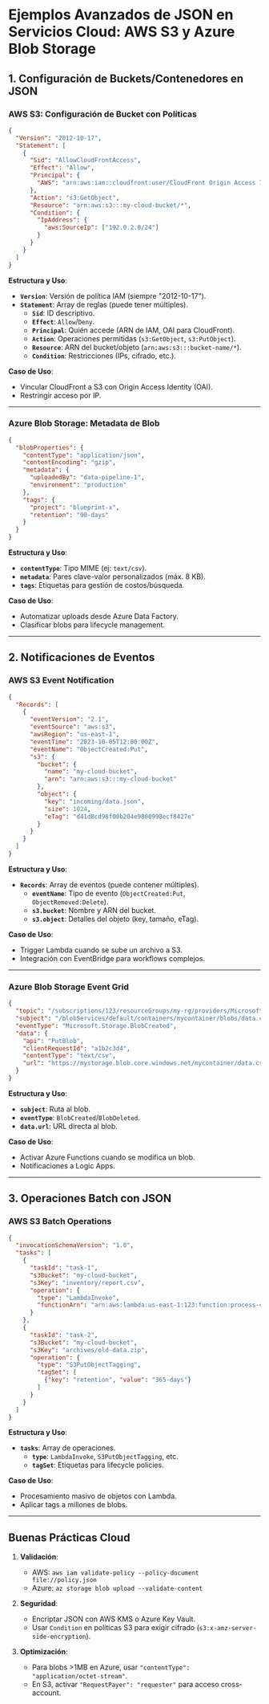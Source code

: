 # **Ejemplos Avanzados de JSON en Servicios Cloud: AWS S3 y Azure Blob Storage**

## **1. Configuración de Buckets/Contenedores en JSON**

### **AWS S3: Configuración de Bucket con Políticas**
```json
{
  "Version": "2012-10-17",
  "Statement": [
    {
      "Sid": "AllowCloudFrontAccess",
      "Effect": "Allow",
      "Principal": {
        "AWS": "arn:aws:iam::cloudfront:user/CloudFront Origin Access Identity E123456789ABCD"
      },
      "Action": "s3:GetObject",
      "Resource": "arn:aws:s3:::my-cloud-bucket/*",
      "Condition": {
        "IpAddress": {
          "aws:SourceIp": ["192.0.2.0/24"]
        }
      }
    }
  ]
}
```

**Estructura y Uso**:
- **`Version`**: Versión de política IAM (siempre "2012-10-17").
- **`Statement`**: Array de reglas (puede tener múltiples).
  - **`Sid`**: ID descriptivo.
  - **`Effect`**: `Allow`/`Deny`.
  - **`Principal`**: Quién accede (ARN de IAM, OAI para CloudFront).
  - **`Action`**: Operaciones permitidas (`s3:GetObject`, `s3:PutObject`).
  - **`Resource`**: ARN del bucket/objeto (`arn:aws:s3:::bucket-name/*`).
  - **`Condition`**: Restricciones (IPs, cifrado, etc.).

**Caso de Uso**:  
- Vincular CloudFront a S3 con Origin Access Identity (OAI).
- Restringir acceso por IP.

---

### **Azure Blob Storage: Metadata de Blob**
```json
{
  "blobProperties": {
    "contentType": "application/json",
    "contentEncoding": "gzip",
    "metadata": {
      "uploadedBy": "data-pipeline-1",
      "environment": "production"
    },
    "tags": {
      "project": "blueprint-x",
      "retention": "90-days"
    }
  }
}
```

**Estructura y Uso**:
- **`contentType`**: Tipo MIME (ej: `text/csv`).
- **`metadata`**: Pares clave-valor personalizados (máx. 8 KB).
- **`tags`**: Etiquetas para gestión de costos/búsqueda.

**Caso de Uso**:  
- Automatizar uploads desde Azure Data Factory.
- Clasificar blobs para lifecycle management.

---

## **2. Notificaciones de Eventos**

### **AWS S3 Event Notification**
```json
{
  "Records": [
    {
      "eventVersion": "2.1",
      "eventSource": "aws:s3",
      "awsRegion": "us-east-1",
      "eventTime": "2023-10-05T12:00:00Z",
      "eventName": "ObjectCreated:Put",
      "s3": {
        "bucket": {
          "name": "my-cloud-bucket",
          "arn": "arn:aws:s3:::my-cloud-bucket"
        },
        "object": {
          "key": "incoming/data.json",
          "size": 1024,
          "eTag": "d41d8cd98f00b204e9800998ecf8427e"
        }
      }
    }
  ]
}
```

**Estructura y Uso**:
- **`Records`**: Array de eventos (puede contener múltiples).
  - **`eventName`**: Tipo de evento (`ObjectCreated:Put`, `ObjectRemoved:Delete`).
  - **`s3.bucket`**: Nombre y ARN del bucket.
  - **`s3.object`**: Detalles del objeto (key, tamaño, eTag).

**Caso de Uso**:  
- Trigger Lambda cuando se sube un archivo a S3.
- Integración con EventBridge para workflows complejos.

---

### **Azure Blob Storage Event Grid**
```json
{
  "topic": "/subscriptions/123/resourceGroups/my-rg/providers/Microsoft.Storage/storageAccounts/mystorage",
  "subject": "/blobServices/default/containers/mycontainer/blobs/data.csv",
  "eventType": "Microsoft.Storage.BlobCreated",
  "data": {
    "api": "PutBlob",
    "clientRequestId": "a1b2c3d4",
    "contentType": "text/csv",
    "url": "https://mystorage.blob.core.windows.net/mycontainer/data.csv"
  }
}
```

**Estructura y Uso**:
- **`subject`**: Ruta al blob.
- **`eventType`**: `BlobCreated`/`BlobDeleted`.
- **`data.url`**: URL directa al blob.

**Caso de Uso**:  
- Activar Azure Functions cuando se modifica un blob.
- Notificaciones a Logic Apps.

---

## **3. Operaciones Batch con JSON**

### **AWS S3 Batch Operations**
```json
{
  "invocationSchemaVersion": "1.0",
  "tasks": [
    {
      "taskId": "task-1",
      "s3Bucket": "my-cloud-bucket",
      "s3Key": "inventory/report.csv",
      "operation": {
        "type": "LambdaInvoke",
        "functionArn": "arn:aws:lambda:us-east-1:123:function:process-csv"
      }
    },
    {
      "taskId": "task-2",
      "s3Bucket": "my-cloud-bucket",
      "s3Key": "archives/old-data.zip",
      "operation": {
        "type": "S3PutObjectTagging",
        "tagSet": [
          {"key": "retention", "value": "365-days"}
        ]
      }
    }
  ]
}
```

**Estructura y Uso**:
- **`tasks`**: Array de operaciones.
  - **`type`**: `LambdaInvoke`, `S3PutObjectTagging`, etc.
  - **`tagSet`**: Etiquetas para lifecycle policies.

**Caso de Uso**:  
- Procesamiento masivo de objetos con Lambda.
- Aplicar tags a millones de blobs.

---

## **Buenas Prácticas Cloud**
1. **Validación**:  
   - AWS: `aws iam validate-policy --policy-document file://policy.json`  
   - Azure: `az storage blob upload --validate-content`  

2. **Seguridad**:  
   - Encriptar JSON con AWS KMS o Azure Key Vault.  
   - Usar `Condition` en políticas S3 para exigir cifrado (`s3:x-amz-server-side-encryption`).  

3. **Optimización**:  
   - Para blobs >1MB en Azure, usar `"contentType": "application/octet-stream"`.  
   - En S3, activar `"RequestPayer": "requester"` para acceso cross-account.  
